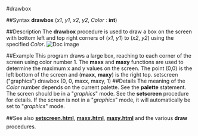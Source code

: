 
#drawbox

##Syntax
**drawbox** (*x1*, *y1*, *x2*, *y2*, *Color* : **int**)

##Description
The **drawbox** procedure is used to draw a box on the screen with bottom left and top right corners of (*x1*, *y1*) to (*x2*, *y2*) using the specified *Color*.
![Doc image](drawbox01.gif)

##Example
This program draws a large box, reaching to each corner of the screen using color number 1. The **maxx** and **maxy** functions are used to determine the maximum x and y values on the screen. The point (0,0) is the left bottom of the screen and (**maxx**, **maxy**) is the right top.
        setscreen ("graphics")
        drawbox (0, 0, maxx, maxy, 1)
##Details
The meaning of the *Color* number depends on the current palette. See the **palette** statement.
The screen should be in a "*graphics*" mode. See the **setscreen** procedure for details. If the screen is not in a "*graphics*" mode, it will automatically be set to "*graphics*" mode.

##See also
**[setscreen.html](setscreen)**, **[maxx.html](maxx)**, **[maxy.html](maxy)** and the various **draw** procedures.
